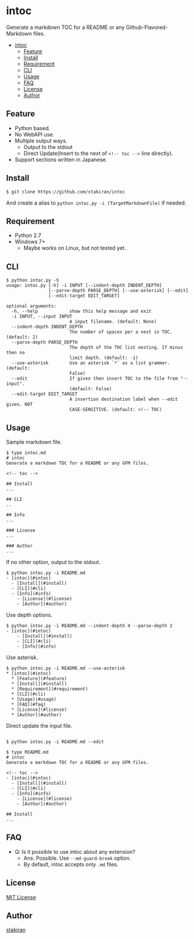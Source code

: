 # intoc

Generate a markdown TOC for a README or any Github-Flavored-Markdown files.

<!-- toc -->
- [intoc](#intoc)
  - [Feature](#feature)
  - [Install](#install)
  - [Requirement](#requirement)
  - [CLI](#cli)
  - [Usage](#usage)
  - [FAQ](#faq)
  - [License](#license)
  - [Author](#author)

## Feature

- Python based.
- No WebAPI use.
- Multiple output ways.
  - Output to the stdout
  - Direct Update(Insert to the next of `<!-- toc -->` line directly).
- Support sections written in Japanese.

## Install

```
$ git clone https://github.com/stakiran/intoc
```

And create a alias to `python intoc.py -i (TargetMarkdownFile)` if needed.

## Requirement

- Python 2.7
- Windows 7+
  - Maybe works on Linux, but not tested yet.

## CLI

```
$ python intoc.py -h
usage: intoc.py [-h] -i INPUT [--indent-depth INDENT_DEPTH]
                [--parse-depth PARSE_DEPTH] [--use-asterisk] [--edit]
                [--edit-target EDIT_TARGET]

optional arguments:
  -h, --help            show this help message and exit
  -i INPUT, --input INPUT
                        A input filename. (default: None)
  --indent-depth INDENT_DEPTH
                        The number of spaces per a nest in TOC. (default: 2)
  --parse-depth PARSE_DEPTH
                        The depth of the TOC list nesting. If minus then no
                        limit depth. (default: -1)
  --use-asterisk        Use an asterisk `*` as a list grammer. (default:
                        False)
  --edit                If given then insert TOC to the file from "--input".
                        (default: False)
  --edit-target EDIT_TARGET
                        A insertion destination label when --edit given. NOT
                        CASE-SENSITIVE. (default: <!-- TOC)
```

## Usage

Sample markdown file.

```
$ type intoc.md
# intoc
Generate a markdown TOC for a README or any GFM files.

<!-- toc -->

## Install
...

## CLI
..

## Info
...

### License
...

### Author
...
```

If no other option, output to the stdout.

```
$ python intoc.py -i README.md
- [intoc](#intoc)
  - [Install](#install)
  - [CLI](#cli)
  - [Info](#info)
    - [License](#license)
    - [Author](#author)
```

Use depth options.

```
$ python intoc.py -i README.md --indent-depth 4 --parse-depth 2
- [intoc](#intoc)
    - [Install](#install)
    - [CLI](#cli)
    - [Info](#info)
```

Use asterisk.

```
$ python intoc.py -i README.md --use-asterisk
* [intoc](#intoc)
  * [Feature](#feature)
  * [Install](#install)
  * [Requirement](#requirement)
  * [CLI](#cli)
  * [Usage](#usage)
  * [FAQ](#faq)
  * [License](#license)
  * [Author](#author)
```

Direct update the input file.

```

$ python intoc.py -i README.md --edit

$ type README.md
# intoc
Generate a markdown TOC for a README or any GFM files.

<!-- toc -->
- [intoc](#intoc)
  - [Install](#install)
  - [CLI](#cli)
  - [Info](#info)
    - [License](#license)
    - [Author](#author)

## Install
...
```

## FAQ

- Q: Is it possible to use intoc about any extension?
  - Ans: Possible. Use `--md-guard-break` option.
  - By default, intoc accepts only `.md` files.

## License

[MIT License](LICENSE)

## Author

[stakiran](https://github.com/stakiran)
